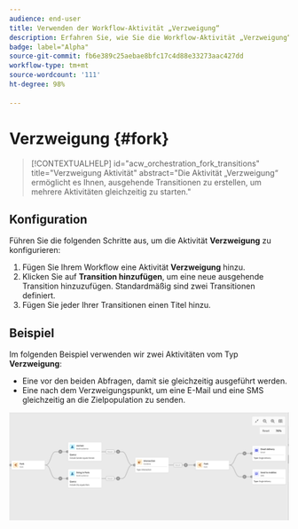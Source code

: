 ```yaml
---
audience: end-user
title: Verwenden der Workflow-Aktivität „Verzweigung“
description: Erfahren Sie, wie Sie die Workflow-Aktivität „Verzweigung“ verwenden
badge: label="Alpha"
source-git-commit: fb6e389c25aebae8bfc17c4d88e33273aac427dd
workflow-type: tm+mt
source-wordcount: '111'
ht-degree: 98%

---
```



# Verzweigung {#fork}

>[!CONTEXTUALHELP]
>id="acw_orchestration_fork_transitions"
>title="Verzweigung Aktivität"
>abstract="Die Aktivität „Verzweigung“ ermöglicht es Ihnen, ausgehende Transitionen zu erstellen, um mehrere Aktivitäten gleichzeitig zu starten."

## Konfiguration

Führen Sie die folgenden Schritte aus, um die Aktivität **Verzweigung** zu konfigurieren:

1. Fügen Sie Ihrem Workflow eine Aktivität **Verzweigung** hinzu.
1. Klicken Sie auf **Transition hinzufügen**, um eine neue ausgehende Transition hinzuzufügen. Standardmäßig sind zwei Transitionen definiert.
1. Fügen Sie jeder Ihrer Transitionen einen Titel hinzu.

## Beispiel

Im folgenden Beispiel verwenden wir zwei Aktivitäten vom Typ **Verzweigung**:

* Eine vor den beiden Abfragen, damit sie gleichzeitig ausgeführt werden.
* Eine nach dem Verzweigungspunkt, um eine E-Mail und eine SMS gleichzeitig an die Zielpopulation zu senden.

![](../assets/workflow-fork-example.png)

